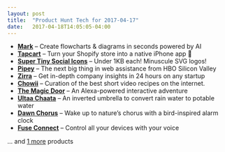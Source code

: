 ```yaml
---
layout: post
title:  "Product Hunt Tech for 2017-04-17"
date:   2017-04-18T14:05:05-04:00
---
```


* **[Mark](https://www.producthunt.com/posts/mark-2?utm_campaign=producthunt-api&utm_medium=api&utm_source=Application%3A+Daily+Digest+RSS+%28ID%3A+3202%29)** – Create flowcharts & diagrams in seconds powered by AI
* **[Tapcart](https://www.producthunt.com/posts/tapcart?utm_campaign=producthunt-api&utm_medium=api&utm_source=Application%3A+Daily+Digest+RSS+%28ID%3A+3202%29)** – Turn your Shopify store into a native iPhone app 🚀
* **[Super Tiny Social Icons](https://www.producthunt.com/posts/super-tiny-social-icons?utm_campaign=producthunt-api&utm_medium=api&utm_source=Application%3A+Daily+Digest+RSS+%28ID%3A+3202%29)** – Under 1KB each! Minuscule SVG logos!
* **[Pipey](https://www.producthunt.com/posts/pipey?utm_campaign=producthunt-api&utm_medium=api&utm_source=Application%3A+Daily+Digest+RSS+%28ID%3A+3202%29)** – The next big thing in web assistance from HBO Silicon Valley
* **[Zirra](https://www.producthunt.com/posts/zirra-2?utm_campaign=producthunt-api&utm_medium=api&utm_source=Application%3A+Daily+Digest+RSS+%28ID%3A+3202%29)** – Get in-depth company insights in 24 hours on any startup
* **[Chowii](https://www.producthunt.com/posts/chowii?utm_campaign=producthunt-api&utm_medium=api&utm_source=Application%3A+Daily+Digest+RSS+%28ID%3A+3202%29)** – Curation of the best short video recipes on the internet.
* **[The Magic Door](https://www.producthunt.com/posts/the-magic-door?utm_campaign=producthunt-api&utm_medium=api&utm_source=Application%3A+Daily+Digest+RSS+%28ID%3A+3202%29)** – An Alexa-powered interactive adventure
* **[Ultaa Chaata](https://www.producthunt.com/posts/ultaa-chaata?utm_campaign=producthunt-api&utm_medium=api&utm_source=Application%3A+Daily+Digest+RSS+%28ID%3A+3202%29)** – An inverted umbrella to convert rain water to potable water
* **[Dawn Chorus](https://www.producthunt.com/posts/dawn-chorus?utm_campaign=producthunt-api&utm_medium=api&utm_source=Application%3A+Daily+Digest+RSS+%28ID%3A+3202%29)** – Wake up to nature’s chorus with a bird-inspired alarm clock
* **[Fuse Connect](https://www.producthunt.com/posts/fuse-connect?utm_campaign=producthunt-api&utm_medium=api&utm_source=Application%3A+Daily+Digest+RSS+%28ID%3A+3202%29)** – Control all your devices with your voice

… and [1 more](https://www.producthunt.com/tech) products